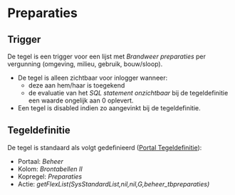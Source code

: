 # Preparaties

## Trigger

De tegel is een trigger voor een lijst met *Brandweer preparaties* per vergunning (omgeving, milieu, gebruik, bouw/sloop).

- De tegel is alleen zichtbaar voor inlogger wanneer:
  - deze aan hem/haar is toegekend
  - de evaluatie van het *SQL statement onzichtbaar* bij de tegeldefinitie een waarde ongelijk aan 0 oplevert.
- Een tegel is disabled indien zo aangevinkt bij de tegeldefinitie.

## Tegeldefinitie

De tegel is standaard als volgt gedefinieerd ([Portal Tegeldefinitie](../../../../instellen_inrichten/portaldefinitie/portal_tegel.md)):

- Portaal: *Beheer*
- Kolom: *Brontabellen II*
- Kopregel: *Preparaties*
- Actie: *getFlexList(SysStandardList,nil,nil,G,beheer_tbpreparaties)*
